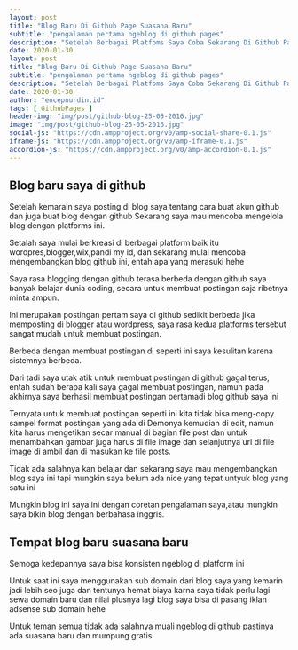 ```yaml
---
layout: post
title: "Blog Baru Di Github Page Suasana Baru"
subtitle: "pengalaman pertama ngeblog di github pages"
description: "Setelah Berbagai Platfoms Saya Coba Sekarang Di Github Pages."
date: 2020-01-30
layout: post
title: "Blog Baru Di Github Page Suasana Baru"
subtitle: "pengalaman pertama ngeblog di github pages"
description: "Setelah Berbagai Platfoms Saya Coba Sekarang Di Github Pages."
date: 2020-01-30
author: "encepnurdin.id"
tags: [ GithubPages ]
header-img: "img/post/github-blog-25-05-2016.jpg"
image: "img/post/github-blog-25-05-2016.jpg"
social-js: "https://cdn.ampproject.org/v0/amp-social-share-0.1.js"
iframe-js: "https://cdn.ampproject.org/v0/amp-iframe-0.1.js"
accordion-js: "https://cdn.ampproject.org/v0/amp-accordion-0.1.js"
---
```


## Blog baru saya di github

<p>Setelah kemarain saya posting di blog saya tentang cara buat akun github dan juga buat blog dengan github
Sekarang saya mau mencoba mengelola blog dengan platforms ini.</p>
<p>Setalah saya mulai berkreasi di berbagai platform baik itu wordpres,blogger,wix,pandi my id, dan sekarang mulai mencoba mengembangkan blog github ini, entah apa yang merasuki hehe</p>
<p>Saya rasa blogging dengan github terasa berbeda dengan github saya banyak belajar dunia coding, secara untuk membuat postingan saja ribetnya minta ampun.</p>
<p>Ini merupakan postingan pertam saya di github sedikit berbeda jika memposting di blogger atau wordpress, saya rasa kedua platforms tersebut sangat mudah untuk membuat postingan.</p>
<p>Berbeda dengan membuat postingan di seperti ini saya kesulitan karena sistemnya berbeda.</p>

<p>Dari tadi saya utak atik untuk membuat postingan di github gagal terus, entah sudah berapa kali saya gagal membuat postingan, namun pada akhirnya saya berhasil membuat postingan pertamadi blog github saya ini</p>

<p>Ternyata untuk membuat postingan seperti ini kita tidak bisa meng-copy sampel format postingan yang ada di Demonya kemudian di edit, namun kita harus mengetikan secar manual di bagian file post dan untuk menambahkan gambar juga harus di file image dan selanjutnya url di file image di ambil dan di masukan ke file posts.</p>

<p>Tidak ada salahnya kan belajar dan sekarang saya mau mengembangkan blog saya ini tapi mungkin saya belum ada nice yang tepat untyuk blog yang satu ini</p>
<p>Mungkin blog ini saya ini dengan coretan pengalaman saya,atau mungkin saya bikin blog dengan berbahasa inggris.</p>

## Tempat blog baru suasana baru

<p>Semoga kedepannya saya bisa konsisten ngeblog di platform ini</p>
<p>Untuk saat ini saya menggunakan sub domain dari blog saya yang kemarin jadi lebih seo juga dan tentunya hemat biaya karna saya tidak perlu lagi sewa domain baru dan nilai plusnya lagi blog saya bisa di pasang iklan adsense sub domain hehe</p>

<p>Untuk teman semua tidak ada salahnya muali ngeblog di github pastinya ada suasana baru dan mumpung gratis.</p>
